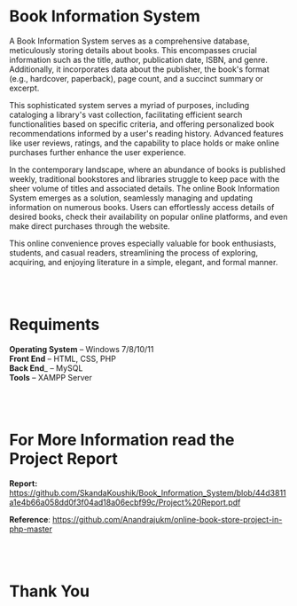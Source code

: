 # Book Information System

A Book Information System serves as a comprehensive database, meticulously storing details about books. This encompasses crucial information such as the title, author, publication date, ISBN, and genre. Additionally, it incorporates data about the publisher, the book's format (e.g., hardcover, paperback), page count, and a succinct summary or excerpt.

This sophisticated system serves a myriad of purposes, including cataloging a library's vast collection, facilitating efficient search functionalities based on specific criteria, and offering personalized book recommendations informed by a user's reading history. Advanced features like user reviews, ratings, and the capability to place holds or make online purchases further enhance the user experience.

In the contemporary landscape, where an abundance of books is published weekly, traditional bookstores and libraries struggle to keep pace with the sheer volume of titles and associated details. The online Book Information System emerges as a solution, seamlessly managing and updating information on numerous books. Users can effortlessly access details of desired books, check their availability on popular online platforms, and even make direct purchases through the website.

This online convenience proves especially valuable for book enthusiasts, students, and casual readers, streamlining the process of exploring, acquiring, and enjoying literature in a simple, elegant, and formal manner.

<br><br>
# Requiments

__Operating System__ – Windows 7/8/10/11 <br>
__Front End__ – HTML, CSS, PHP <br>
__Back End___ – MySQL <br>
__Tools__ – XAMPP Server <br>

<br><br>
# For More Information read the Project Report

__Report:__ https://github.com/SkandaKoushik/Book_Information_System/blob/44d3811a1e4b66a058dd0f3f04ad18a06ecbf99c/Project%20Report.pdf

__Reference__: https://github.com/Anandrajukm/online-book-store-project-in-php-master

<br><br>
# Thank You
